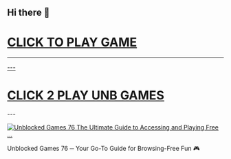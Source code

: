 ## Hi there 👋

<h1><a href="https://lesson-2.guru">CLICK TO PLAY GAME</h1>
<HR>---
<H1><a href="https://mathlessons.blog">CLICK 2 PLAY UNB GAMES</a></H1>
---

[![Unblocked Games 76 The Ultimate Guide to Accessing and Playing Free ...](https://tse4.mm.bing.net/th?id=OIP.QMysRtxED_AVhKmKYsr-2gHaEy\&pid=Api)](https://lesson-2.guru)

Unblocked Games 76 ─ Your Go-To Guide for Browsing-Free Fun 🎮

